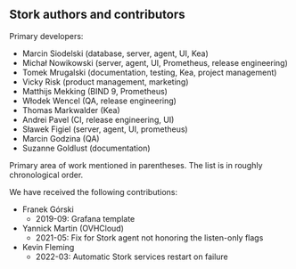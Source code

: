  Stork authors and contributors
------------------------------

Primary developers:

- Marcin Siodelski (database, server, agent, UI, Kea)
- Michał Nowikowski (server, agent, UI, Prometheus, release engineering)
- Tomek Mrugalski (documentation, testing, Kea, project management)
- Vicky Risk (product management, marketing)
- Matthijs Mekking (BIND 9, Prometheus)
- Włodek Wencel (QA, release engineering)
- Thomas Markwalder (Kea)
- Andrei Pavel (CI, release engineering, UI)
- Sławek Figiel (server, agent, UI, prometheus)
- Marcin Godzina (QA)
- Suzanne Goldlust (documentation)

Primary area of work mentioned in parentheses. The list is in
roughly chronological order.

We have received the following contributions:

 - Franek Górski
   - 2019-09: Grafana template
 - Yannick Martin (OVHCloud)
   - 2021-05: Fix for Stork agent not honoring the listen-only flags
 - Kevin Fleming
   - 2022-03: Automatic Stork services restart on failure
